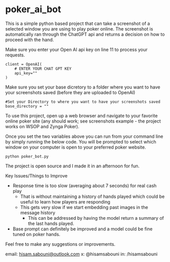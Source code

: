 # poker_ai_bot
This is a simple python based project that can take a screenshot of a selected window you are using to play poker online. The screenshot is automatically ran through the ChatGPT api and returns a decision on how to proceed with the hand.

Make sure you enter your Open AI api key on line 11 to process your requests. 

```
client = OpenAI(
    # ENTER YOUR CHAT GPT KEY
    api_key=""
)
```

Make sure you set your base dicretory to a folder where you want to have your screenshots saved (before they are uploaded to OpenAI)
```
#Set your Directory to where you want to have your screenshots saved
base_directory = ""
```



To use this project, open up a web browser and navigate to your favorite online poker site (any should work; see screenshots example - the project works on WSOP and Zynga Poker).

Once you set the two variables above you can run from your command line by simply running the below code. You will be prompted to select which window on your computer is open to your preferred poker website. 

```
python poker_bot.py
```
The project is open source and I made it in an afternoon for fun. 

Key Issues/Things to Improve
- Response time is too slow (averaging about 7 seconds) for real cash play
  - That is without maintaining a history of hands played which could be useful to learn how players are responding
  - This gets very slow if we start embedding past images in the message history
      - This can be addressed by having the model return a summary of the last hands played.
- Base prompt can definitely be improved and a model could be fine tuned on poker hands.

Feel free to make any suggestions or improvements. 

email: hisam.sabouni@outlook.com
x: @hisamsabouni
in: /hisamsabouni


